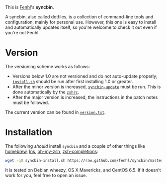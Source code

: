 This is [Fenhl][]'s **syncbin**.

A syncbin, also called dotfiles, is a collection of command-line tools and configuration, mainly for personal use. However, this one is easy to install and automatically updates itself, so you're welcome to check it out even if you're not Fenhl.

Version
=======

The versioning scheme works as follows:

*   Versions below 1.0 are not versioned and do not auto-update properly; [`install.sh`](config/install.sh) should be run after first installing 1.0 or greater.
*   After the minor version is increased, [`syncbin-update`](syncbin-update) must be run. This is done automatically by the [`zshrc`](config/zshrc).
*   After the major version is increased, the instructions in the patch notes must be followed.

The current version can be found in [`version.txt`](version.txt).

Installation
============

The following *should* install `syncbin` and a couple of other things like [homebrew][], [lns][], [oh-my-zsh][], [zsh-completions][]:

```sh
wget -qO syncbin-install.sh https://raw.github.com/fenhl/syncbin/master/config/install.sh && sh syncbin-install.sh && rm syncbin-install.sh
```

It is tested on Debian wheezy, OS X Mavericks, and CentOS 6.5. If it doesn't work for you, feel free to open an issue.

[Fenhl]: http://fenhl.net/ (Fenhl)
[homebrew]: https://github.com/Homebrew/homebrew (github: Homebrew: homebrew)
[lns]: http://www.chiark.greenend.org.uk/~sgtatham/utils/lns.html (man page for lns)
[oh-my-zsh]: https://github.com/robbyrussell/oh-my-zsh (github: robbyrussell: oh-my-zsh)
[zsh-completions]: https://github.com/zsh-users/zsh-completinos (github: zsh-users: zsh-completions)
